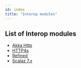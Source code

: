 ```yaml
---
id: index
title: "Interop modules"
---
```


## List of Interop modules

* [Akka Http](akka-http.md)
* [HTTP4s](http4s.md)
* [Refined](refined.md)
* [Scalaz 7.x](scalaz-7x.md)
